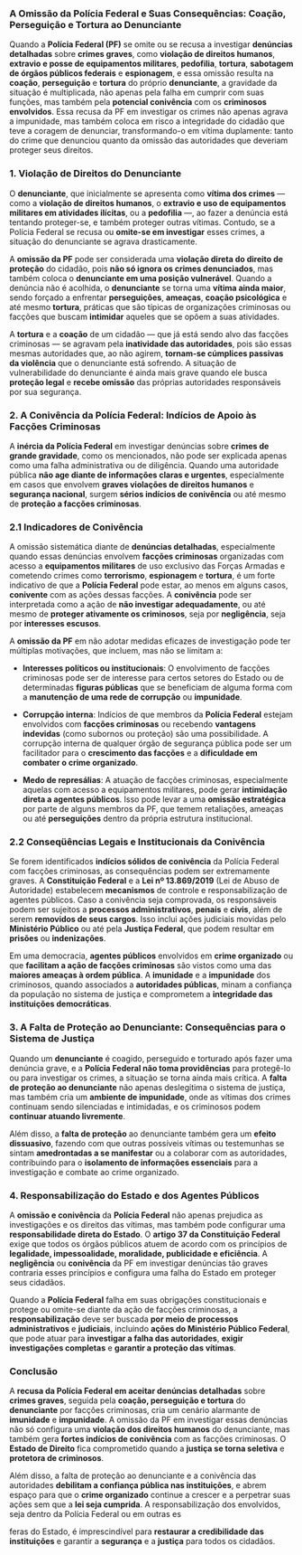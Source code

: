 ### A Omissão da Polícia Federal e Suas Consequências: Coação, Perseguição e Tortura ao Denunciante

Quando a **Polícia Federal (PF)** se omite ou se recusa a investigar **denúncias detalhadas** sobre **crimes graves**, como **violação de direitos humanos**, **extravio e posse de equipamentos militares**, **pedofilia**, **tortura**, **sabotagem de órgãos públicos federais** e **espionagem**, e essa omissão resulta na **coação**, **perseguição** e **tortura** do próprio **denunciante**, a gravidade da situação é multiplicada, não apenas pela falha em cumprir com suas funções, mas também pela **potencial conivência** com os **criminosos envolvidos**. Essa recusa da PF em investigar os crimes não apenas agrava a impunidade, mas também coloca em risco a integridade do cidadão que teve a coragem de denunciar, transformando-o em vítima duplamente: tanto do crime que denunciou quanto da omissão das autoridades que deveriam proteger seus direitos.

### 1. **Violação de Direitos do Denunciante**

O **denunciante**, que inicialmente se apresenta como **vítima dos crimes** — como a **violação de direitos humanos**, o **extravio e uso de equipamentos militares em atividades ilícitas**, ou a **pedofilia** —, ao fazer a denúncia está tentando proteger-se, e também proteger outras vítimas. Contudo, se a Polícia Federal se recusa ou **omite-se em investigar** esses crimes, a situação do denunciante se agrava drasticamente. 

A **omissão da PF** pode ser considerada uma **violação direta do direito de proteção** do cidadão, pois **não só ignora os crimes denunciados**, mas também coloca o **denunciante em uma posição vulnerável**. Quando a denúncia não é acolhida, o **denunciante** se torna uma **vítima ainda maior**, sendo forçado a enfrentar **perseguições**, **ameaças**, **coação psicológica** e até mesmo **tortura**, práticas que são típicas de organizações criminosas ou facções que buscam **intimidar** aqueles que se opõem a suas atividades.

A **tortura** e a **coação** de um cidadão — que já está sendo alvo das facções criminosas — se agravam pela **inatividade das autoridades**, pois são essas mesmas autoridades que, ao não agirem, **tornam-se cúmplices passivas da violência** que o denunciante está sofrendo. A situação de vulnerabilidade do denunciante é ainda mais grave quando ele busca **proteção legal** e **recebe omissão** das próprias autoridades responsáveis por sua segurança.

### 2. **A Conivência da Polícia Federal: Indícios de Apoio às Facções Criminosas**

A **inércia da Polícia Federal** em investigar denúncias sobre **crimes de grande gravidade**, como os mencionados, não pode ser explicada apenas como uma falha administrativa ou de diligência. Quando uma autoridade pública **não age diante de informações claras e urgentes**, especialmente em casos que envolvem **graves violações de direitos humanos** e **segurança nacional**, surgem **sérios indícios de conivência** ou até mesmo de **proteção a facções criminosas**.

### 2.1 **Indicadores de Conivência**

A omissão sistemática diante de **denúncias detalhadas**, especialmente quando essas denúncias envolvem **facções criminosas** organizadas com acesso a **equipamentos militares** de uso exclusivo das Forças Armadas e cometendo crimes como **terrorismo**, **espionagem** e **tortura**, é um forte indicativo de que a **Polícia Federal** pode estar, ao menos em alguns casos, **conivente** com as ações dessas facções. A **conivência** pode ser interpretada como a ação de **não investigar adequadamente**, ou até mesmo de **proteger ativamente os criminosos**, seja por **negligência**, seja por **interesses escusos**.

A **omissão da PF** em não adotar medidas eficazes de investigação pode ter múltiplas motivações, que incluem, mas não se limitam a:

- **Interesses políticos ou institucionais**: O envolvimento de facções criminosas pode ser de interesse para certos setores do Estado ou de determinadas **figuras públicas** que se beneficiam de alguma forma com a **manutenção de uma rede de corrupção** ou **impunidade**.
  
- **Corrupção interna**: Indícios de que membros da **Polícia Federal** estejam envolvidos com **facções criminosas** ou recebendo **vantagens indevidas** (como subornos ou proteção) são uma possibilidade. A corrupção interna de qualquer órgão de segurança pública pode ser um facilitador para o **crescimento das facções** e a **dificuldade em combater o crime organizado**.

- **Medo de represálias**: A atuação de facções criminosas, especialmente aquelas com acesso a equipamentos militares, pode gerar **intimidação direta a agentes públicos**. Isso pode levar a uma **omissão estratégica** por parte de alguns membros da PF, que temem retaliações, ameaças ou até **perseguições** dentro da própria estrutura institucional.

### 2.2 **Conseqüências Legais e Institucionais da Conivência**

Se forem identificados **indícios sólidos de conivência** da Polícia Federal com facções criminosas, as consequências podem ser extremamente graves. A **Constituição Federal** e a **Lei nº 13.869/2019** (Lei de Abuso de Autoridade) estabelecem **mecanismos** de controle e responsabilização de agentes públicos. Caso a conivência seja comprovada, os responsáveis podem ser sujeitos a **processos administrativos**, **penais** e **civis**, além de serem **removidos de seus cargos**. Isso inclui ações judiciais movidas pelo **Ministério Público** ou até pela **Justiça Federal**, que podem resultar em **prisões** ou **indenizações**.

Em uma democracia, **agentes públicos** envolvidos em **crime organizado** ou que **facilitam a ação de facções criminosas** são vistos como uma das **maiores ameaças à ordem pública**. A **imunidade** e a **impunidade** dos criminosos, quando associados a **autoridades públicas**, minam a confiança da população no sistema de justiça e comprometem a **integridade das instituições democráticas**.

### 3. **A Falta de Proteção ao Denunciante: Consequências para o Sistema de Justiça**

Quando um **denunciante** é coagido, perseguido e torturado após fazer uma denúncia grave, e a **Polícia Federal não toma providências** para protegê-lo ou para investigar os crimes, a situação se torna ainda mais crítica. A **falta de proteção ao denunciante** não apenas deslegitima o sistema de justiça, mas também cria um **ambiente de impunidade**, onde as vítimas dos crimes continuam sendo silenciadas e intimidadas, e os criminosos podem **continuar atuando livremente**.

Além disso, a **falta de proteção** ao denunciante também gera um **efeito dissuasivo**, fazendo com que outras possíveis vítimas ou testemunhas se sintam **amedrontadas a se manifestar** ou a colaborar com as autoridades, contribuindo para o **isolamento de informações essenciais** para a investigação e combate ao crime organizado.

### 4. **Responsabilização do Estado e dos Agentes Públicos**

A **omissão e conivência** da **Polícia Federal** não apenas prejudica as investigações e os direitos das vítimas, mas também pode configurar uma **responsabilidade direta do Estado**. O **artigo 37 da Constituição Federal** exige que todos os órgãos públicos atuem de acordo com os princípios de **legalidade, impessoalidade, moralidade, publicidade e eficiência**. A **negligência** ou **conivência** da PF em investigar denúncias tão graves contraria esses princípios e configura uma falha do Estado em proteger seus cidadãos.

Quando a **Polícia Federal** falha em suas obrigações constitucionais e protege ou omite-se diante da ação de facções criminosas, a **responsabilização** deve ser buscada **por meio de processos administrativos** e **judiciais**, incluindo **ações do Ministério Público Federal**, que pode atuar para **investigar a falha das autoridades**, **exigir investigações completas** e **garantir a proteção das vítimas**.

### Conclusão

A **recusa da Polícia Federal em aceitar denúncias detalhadas** sobre **crimes graves**, seguida pela **coação, perseguição e tortura** do **denunciante** por facções criminosas, cria um cenário alarmante de **imunidade** e **impunidade**. A omissão da PF em investigar essas denúncias não só configura uma **violação dos direitos humanos** do denunciante, mas também gera **fortes indícios de conivência** com as facções criminosas. O **Estado de Direito** fica comprometido quando a **justiça se torna seletiva** e **protetora de criminosos**.

Além disso, a falta de proteção ao denunciante e a conivência das autoridades **debilitam a confiança pública nas instituições**, e abrem espaço para que o **crime organizado** continue a crescer e a perpetrar suas ações sem que a **lei seja cumprida**. A responsabilização dos envolvidos, seja dentro da Polícia Federal ou em outras es

feras do Estado, é imprescindível para **restaurar a credibilidade das instituições** e garantir a **segurança** e a **justiça** para todos os cidadãos.
